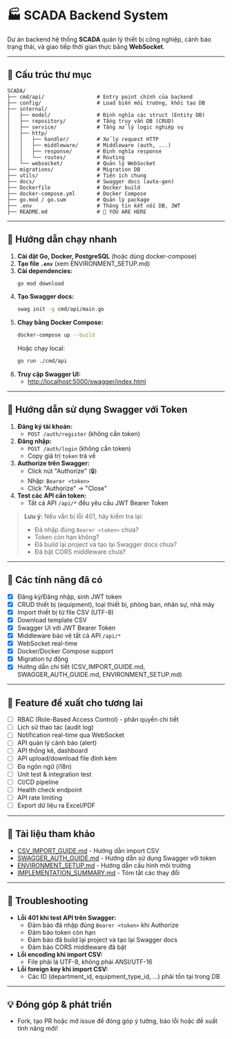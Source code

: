 # 🏭 SCADA Backend System

Dự án backend hệ thống **SCADA** quản lý thiết bị công nghiệp, cảnh báo trạng thái, và giao tiếp thời gian thực bằng **WebSocket**.

---

## 📁 Cấu trúc thư mục

```
SCADA/
├── cmd/api/                 # Entry point chính của backend
├── config/                  # Load biến môi trường, khởi tạo DB
├── internal/
│   ├── model/               # Định nghĩa các struct (Entity DB)
│   ├── repository/          # Tầng truy vấn DB (CRUD)
│   ├── service/             # Tầng xử lý logic nghiệp vụ
│   ├── http/
│   │   ├── handler/         # Xử lý request HTTP
│   │   ├── middleware/      # Middleware (auth, ...)
│   │   ├── response/        # Định nghĩa response
│   │   └── routes/          # Routing
│   └── websocket/           # Quản lý WebSocket
├── migrations/              # Migration DB
├── utils/                   # Tiện ích chung
├── docs/                    # Swagger docs (auto-gen)
├── Dockerfile               # Docker build
├── docker-compose.yml       # Docker Compose
├── go.mod / go.sum          # Quản lý package
├── .env                     # Thông tin kết nối DB, JWT
├── README.md                # 📄 YOU ARE HERE
```

---

## 🚀 Hướng dẫn chạy nhanh

1. **Cài đặt Go, Docker, PostgreSQL** (hoặc dùng docker-compose)
2. **Tạo file `.env`** (xem ENVIRONMENT_SETUP.md)
3. **Cài dependencies:**
   ```bash
   go mod download
   ```
4. **Tạo Swagger docs:**
   ```bash
   swag init -g cmd/api/main.go
   ```
5. **Chạy bằng Docker Compose:**
   ```bash
   docker-compose up --build
   ```
   Hoặc chạy local:
   ```bash
   go run ./cmd/api
   ```
6. **Truy cập Swagger UI:**
   - [http://localhost:5000/swagger/index.html](http://localhost:5000/swagger/index.html)

---

## 🔐 Hướng dẫn sử dụng Swagger với Token

1. **Đăng ký tài khoản:**
   - `POST /auth/register` (không cần token)
2. **Đăng nhập:**
   - `POST /auth/login` (không cần token)
   - Copy giá trị `token` trả về
3. **Authorize trên Swagger:**
   - Click nút "Authorize" (🔒)
   - Nhập: `Bearer <token>`
   - Click "Authorize" → "Close"
4. **Test các API cần token:**
   - Tất cả API `/api/*` đều yêu cầu JWT Bearer Token

> **Lưu ý:** Nếu vẫn bị lỗi 401, hãy kiểm tra lại:
> - Đã nhập đúng `Bearer <token>` chưa?
> - Token còn hạn không?
> - Đã build lại project và tạo lại Swagger docs chưa?
> - Đã bật CORS middleware chưa?

---

## 🧩 Các tính năng đã có

- [x] Đăng ký/Đăng nhập, sinh JWT token
- [x] CRUD thiết bị (equipment), loại thiết bị, phòng ban, nhân sự, nhà máy
- [x] Import thiết bị từ file CSV (UTF-8)
- [x] Download template CSV
- [x] Swagger UI với JWT Bearer Token
- [x] Middleware bảo vệ tất cả API `/api/*`
- [x] WebSocket real-time
- [x] Docker/Docker Compose support
- [x] Migration tự động
- [x] Hướng dẫn chi tiết (CSV_IMPORT_GUIDE.md, SWAGGER_AUTH_GUIDE.md, ENVIRONMENT_SETUP.md)

---

## 🚧 Feature đề xuất cho tương lai

- [ ] RBAC (Role-Based Access Control) - phân quyền chi tiết
- [ ] Lịch sử thao tác (audit log)
- [ ] Notification real-time qua WebSocket
- [ ] API quản lý cảnh báo (alert)
- [ ] API thống kê, dashboard
- [ ] API upload/download file đính kèm
- [ ] Đa ngôn ngữ (i18n)
- [ ] Unit test & integration test
- [ ] CI/CD pipeline
- [ ] Health check endpoint
- [ ] API rate limiting
- [ ] Export dữ liệu ra Excel/PDF

---

## 📝 Tài liệu tham khảo

- [CSV_IMPORT_GUIDE.md](./CSV_IMPORT_GUIDE.md) - Hướng dẫn import CSV
- [SWAGGER_AUTH_GUIDE.md](./SWAGGER_AUTH_GUIDE.md) - Hướng dẫn sử dụng Swagger với token
- [ENVIRONMENT_SETUP.md](./ENVIRONMENT_SETUP.md) - Hướng dẫn cấu hình môi trường
- [IMPLEMENTATION_SUMMARY.md](./IMPLEMENTATION_SUMMARY.md) - Tóm tắt các thay đổi

---

## 🐛 Troubleshooting

- **Lỗi 401 khi test API trên Swagger:**
  - Đảm bảo đã nhập đúng `Bearer <token>` khi Authorize
  - Đảm bảo token còn hạn
  - Đảm bảo đã build lại project và tạo lại Swagger docs
  - Đảm bảo CORS middleware đã bật
- **Lỗi encoding khi import CSV:**
  - File phải là UTF-8, không phải ANSI/UTF-16
- **Lỗi foreign key khi import CSV:**
  - Các ID (department_id, equipment_type_id, ...) phải tồn tại trong DB

---

## 💡 Đóng góp & phát triển

- Fork, tạo PR hoặc mở issue để đóng góp ý tưởng, báo lỗi hoặc đề xuất tính năng mới!


